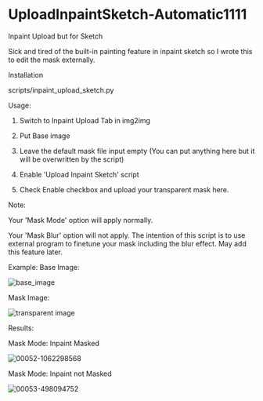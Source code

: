 # UploadInpaintSketch-Automatic1111

Inpaint Upload but for Sketch

Sick and tired of the built-in painting feature in inpaint sketch so I wrote this to edit the mask externally.


Installation

scripts/inpaint_upload_sketch.py


Usage:

1. Switch to Inpaint Upload Tab in img2img

2. Put Base image

3. Leave the default mask file input empty (You can put anything here but it will be overwritten by the script)

4. Enable 'Upload Inpaint Sketch' script

5. Check Enable checkbox and upload your transparent mask here.


Note:

Your 'Mask Mode' option will apply normally.

Your 'Mask Blur' option will not apply. The intention of this script is to use external program to finetune your mask including the blur effect. May add this feature later.


Example:
Base Image:

![base_image](https://user-images.githubusercontent.com/33945246/227451084-9b5468e1-57e3-45f8-98ac-316365097f65.png)

Mask Image:

![transparent image](https://user-images.githubusercontent.com/33945246/227451093-cc5d0819-1634-4e63-9b00-ae6ae2c1eab1.png)


Results:

Mask Mode: Inpaint Masked

![00052-1062298568](https://user-images.githubusercontent.com/33945246/227451037-05e932ed-2fb3-401a-917a-5dc8e413f91c.png)

Mask Mode: Inpaint not Masked

![00053-498094752](https://user-images.githubusercontent.com/33945246/227452909-d7cec86c-6de6-4c23-a4a8-6156ddd57103.png)
